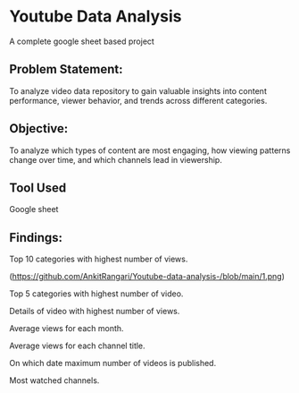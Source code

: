 
# Youtube Data Analysis 
A complete google sheet based project  

## Problem Statement:
To analyze video data repository to gain valuable insights into content performance, viewer behavior, and trends across different categories.
## Objective:
To analyze which types of content are most engaging, how viewing patterns change over time, and which channels lead in viewership.

## Tool Used 
Google sheet 

## Findings:
Top 10 categories with highest number of views.

(https://github.com/AnkitRangari/Youtube-data-analysis-/blob/main/1.png)

Top 5 categories with highest number of video.

Details of video with highest number of views.

Average views for each month.

Average views for each channel title.


On which date maximum number of videos is published.

Most watched channels.
